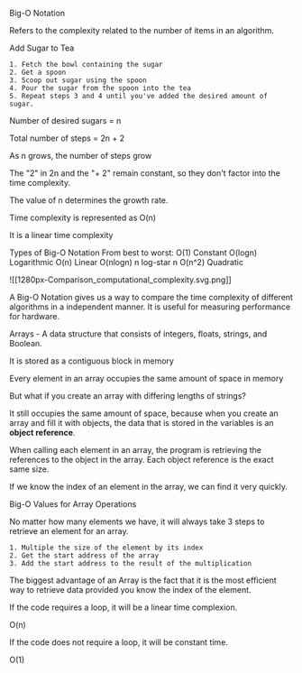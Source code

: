 Big-O Notation 

Refers to the complexity related to the number of items in an algorithm. 

Add Sugar to Tea

	1. Fetch the bowl containing the sugar
	2. Get a spoon
	3. Scoop out sugar using the spoon
	4. Pour the sugar from the spoon into the tea
	5. Repeat steps 3 and 4 until you've added the desired amount of sugar. 

Number of desired sugars = n

Total number of steps = 2n + 2

As n grows, the number of steps grow

The "2" in 2n and the "+ 2" remain constant, so they don't factor into the time complexity.

The value of n determines the growth rate. 

Time complexity is represented as O(n)

It is a linear time complexity

Types of Big-O Notation
	From best to worst: 
	O(1)                       Constant 
	O(logn)                  Logarithmic
	O(n)                          Linear
	O(nlogn)                n log-star n
	O(n^2)                    Quadratic


![[1280px-Comparison_computational_complexity.svg.png]]

A Big-O Notation gives us a way to compare the time complexity of different algorithms in a independent manner. It is useful for measuring performance for hardware. 

Arrays - A data structure that consists of integers, floats, strings, and Boolean. 

It is stored as a contiguous block in memory

Every element in an array occupies the same amount of space in memory

But what if you create an array with differing lengths of strings? 

It still occupies the same amount of space, because when you create an array and fill it with objects, the data that is stored in the variables is an **object reference**.

When calling each element in an array, the program is retrieving the references to the object in the array. Each object reference is the exact same size. 

If we know the index of an element in the array, we can find it very quickly. 

Big-O Values for Array Operations 

No matter how many elements we have, it will always take 3 steps to retrieve an element for an array.

	1. Multiple the size of the element by its index
	2. Get the start address of the array
	3. Add the start address to the result of the multiplication

The biggest advantage of an Array is the fact that it is the most efficient way to retrieve data provided you know the index of the element. 

If the code requires a loop, it will be a linear time complexion.

O(n)

If the code does not require a loop, it will be constant time. 

O(1)

